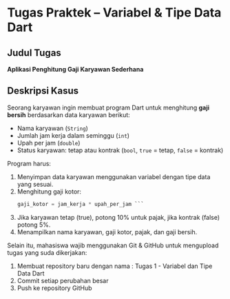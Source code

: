 # Tugas Praktek – Variabel & Tipe Data Dart

## Judul Tugas
**Aplikasi Penghitung Gaji Karyawan Sederhana**

## Deskripsi Kasus
Seorang karyawan ingin membuat program Dart untuk menghitung **gaji bersih** berdasarkan data karyawan berikut:

- Nama karyawan (`String`)
- Jumlah jam kerja dalam seminggu (`int`)
- Upah per jam (`double`)
- Status karyawan: tetap atau kontrak (`bool`, `true` = tetap, `false` = kontrak)

Program harus:

1. Menyimpan data karyawan menggunakan variabel dengan tipe data yang sesuai.
2. Menghitung gaji kotor:  
   ```dart
   gaji_kotor = jam_kerja * upah_per_jam ```
3. Jika karyawan tetap (true), potong 10% untuk pajak, jika kontrak (false) potong 5%.
4. Menampilkan nama karyawan, gaji kotor, pajak, dan gaji bersih.

Selain itu, mahasiswa wajib menggunakan Git & GitHub untuk mengupload tugas yang suda dikerjakan:
1. Membuat repository baru dengan nama : Tugas 1 - Variabel dan Tipe Data Dart
2. Commit setiap perubahan besar
3. Push ke repository GitHub